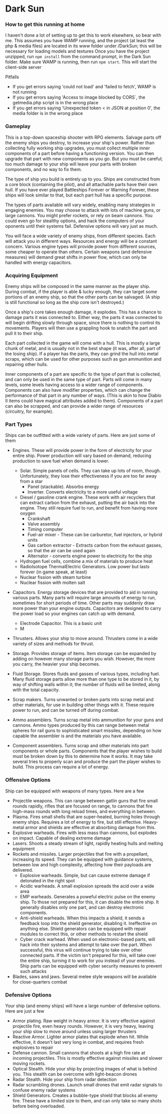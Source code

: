 # Dark Sun

### How to get this running at home

I haven't done a lot of setting up to get this to work elsewhere, so bear with me. This assumes you have WAMP running, and the project (at least the php & media files) are located in its www folder under /DarkSun; this will be necessary for loading models and textures
Once you have the project unzipped, run `npm install` from the command prompt, in the Dark Sun folder.
Make sure WAMP is running, then run `npm start`. This will start the client-side server

Pitfalls

-   If you get errors saying 'could not load' and 'failed to fetch', WAMP is not running
-   If you get errors saying 'Access to image blocked by CORS`, the getmedia.php script is in the wrong place
-   If you get errors saying 'Unexpected token < in JSON at position 0', the media folder is in the wrong place

### Gameplay

This is a top-down spaceship shooter with RPG elements. Salvage parts off the enemy ships you destroy, to increase your ship's power. Rather than
collecting fully working ship upgrades, you must collect multiple inner components of a part before having a functioning version. You can then upgrade that part with new components as you go. But you must be careful; too much damage to your ship will leave your parts with broken components, and no way to fix them.

The type of ship you build is entirely up to you. Ships are constructed from a core block (containing the pilot), and all attachable parts have their own hull. If you have ever played Battleships Forever or Warning Forever, these ships will look similar to that, but each part hull has a specific purpose.

The types of parts available will vary widely, enabling many strategies in engaging enemies. You may choose to attack with lots of machine guns, or large cannons. You might prefer rockets, or rely on beam cannons. You could even go for stealthy options, and hack the computers of your oponents until their systems fail. Defensive options will vary just as much.

You will face a wide variety of enemy ships, from different species. Each will attack you in different ways. Resources and energy will be a constant concern. Various engine types will provide power from different sources, some cheaper to operate than others. Certain weapons (and defensive measures) will demand great shifts in power flow, which can only be handled with energy capacitors.

### Acquiring Equipment

Enemy ships will be composed in the same manner as the player ship. During combat, if the player is able & lucky enough, they can target some portions of an enemy ship, so that the other parts can be salvaged. (A ship is still functional so long as the ship core isn't destroyed.)

Once a ship's core takes enough damage, it explodes. This has a chance to damage parts it was connected to. Either way, the parts it was connected to will begin drifting slowly through space, since there is nothing to control its movements. Players will then use a grappling hook to snatch the part and pull it to their ship.

Each part collected in the game will come with a hull. This is mostly a large chunk of metal, and is usually not in the best shape (it was, after all, part of the losing ship). If a player has the parts, they can grind the hull into metal scraps, which can be used for other purposes such as gun ammunition and repairing other hulls.

Inner components of a part are specific to the type of part that is collected, and can only be used in the same type of part. Parts will come in many levels, some levels having access to a wider range of components. Components can also have modifier properties, which can change the performance of that part in any number of ways. (This is akin to how Diablo II items could have magical attributes added to them). Components of a part can also be scrapped, and can provide a wider range of resources (circuitry, for example).

### Part Types

Ships can be outfitted with a wide variety of parts. Here are just some of them

-   Engines. These will provide power in the form of electricity for your entire ship. Power production will vary based on demand, reducing production to save fuel when demand is lower.

    -   Solar. Simple panels of cells. They can take up lots of room, though. Unfortunately, they lose their effectiveness if you are too far away from a star
        -   Panel (stackable). Absorbs energy
        -   Inverter. Converts electricity to a more useful voltage
    -   Diesel / gasoline crank engine. These work with air recyclers that can extract carbon from the exhaust, putting the air back into the engine. They still require fuel to run, and benefit from having more oxygen
        -   Crankshaft
        -   Valve assembly
        -   Timing computer
        -   Fuel-air mixer - These can be carburetor, fuel injectors, or hybrid units
        -   Gas carbon extractor - Extracts carbon from the exhaust gasses, so that the air can be used again
        -   Alternator - converts engine power to electricity for the ship
    -   Hydrogen fuel cells, combine a mix of materials to produce heat
    -   RadioIsotope ThermalElectric Generators. Low power but lasts forever (in game speak, at least)
    -   Nuclear fission with steam turbine
    -   Nuclear fission with molten salt

-   Capacitors. Energy storage devices that are provided to aid in running various parts. Many parts will require large amounts of energy to run, sometimes for short periods of time. Other parts may suddenly draw more power than your engine outputs. Capacitors are designed to carry the power load so your engines can catch up with demand.
    -   Electrode Capacitor. This is a basic unit
    -   M
-   Thrusters. Allows your ship to move around. Thrusters come in a wide variety of sizes and methods for thrust.
-   Storage. Provides storage of items. Item storage can be expanded by adding on however many storage parts you wish. However, the more you carry, the heavier your ship becomes.
-   Fluid Storage. Stores fluids and gasses of various types, including fuel. Many fluid storage parts allow more than one type to be stored in it, by way of shifting walls within it; the number of fluids will be limited, along with the total capacity.
-   Scrap makers. Turns unwanted or broken parts into scrap metal and other materials, for use in building other things with it. These require power to run, and can be turned off during combat.
-   Ammo assemblers. Turns scrap metal into ammunition for your guns and cannons. Ammo types produced by this can range between metal spheres for rail guns to sophisticated smart missiles, depending on how capable the assembler is and the materials you have available.
-   Component assemblers. Turns scrap and other materials into part components or whole parts. Components that the player wishes to build must be broken down by this to determine how it works. It may take several tries to properly scan and produce the part the player wishes to build. This process can require a lot of energy.

### Offensive Options

Ship can be equipped with weapons of many types. Here are a few

-   Projectile weapons. This can range between gatlin guns that fire small rounds rapidly, rifles that are focused on range, to cannons that fire high-mass rounds with long reload times, and everything in between.
-   Plasma. Fires small shells that are super-heated, burning holes through enemy ships. Requires a lot of energy to fire, but still effective. Heavy-metal armor and shields are effective at absorbing damage from this.
-   Explosive warheads. Fires with less mass than cannons, but explodes on impact. Capable of dealing extreme damage
-   Lasers. Shoots a steady stream of light, rapidly heating hulls and melting equipment
-   Rockets and missiles. Larger projectiles that fire with a propellant, increasing its speed. They can be equipped with guidance systems, between low and high complexity, affecting how their payloads are delivered.
    -   Explosive warheads. Simple, but can cause extreme damage if detonated in the right spot
    -   Acidic warheads. A small explosion spreads the acid over a wide area
    -   EMP warheads. Generates a poweful electric pulse on the enemy ship. To those not prepared for this, it can disable the entire ship. It generally disables only one part, and can destroy electronic components.
    -   Anti-shield warheads. When this impacts a shield, it sends a feedback loop into the shield generator, disabling it. Ineffective on anything else. Shield generators can be equipped with repair modules to correct this, or other methods to restart the shield
    -   Cyber crack warhead. When used on electronic-based parts, will hack into their systems and attempt to take over the part. When successful, this virus will continue trying to take over other connected parts. If the victim isn't prepared for this, will take over the entire ship, turning it to work for you instead of your enemies. Ship parts can be equipped with cyber security measures to prevent such attacks
-   Blades, saws and jaws. Several melee style weapons will be available for close-quarters combat

### Defensive Options

Your ship (and enemy ships) will have a large number of defensive options. Here are just a few

-   Armor plating. Raw weight in heavy armor. It is very effective against projectile fire, even heavy rounds. However, it is very heavy, leaving your ship slow to move around unless using larger thrusters
-   Reactive Armor. Lighter armor plates that explode when hit. While effective, it doesn't last very long in combat, and requires fresh explosives to repair
-   Defense cannon. Small cannons that shoots at a high fire rate at incoming projectiles. This is mostly effective against missiles and slower moving rockets.
-   Optical Stealth. Hide your ship by projecting images of what is behind you. This stealth can be overcome with light-beacon drones
-   Radar Stealth. Hide your ship from radar detection
-   Radar scrambling drones. Launch small drones that emit radar signals to confuse enemy radar systems
-   Shield Generators. Creates a bubble-type shield that blocks all enemy fire. These have a limited size to them, and can only take so many shots before being overloaded.
